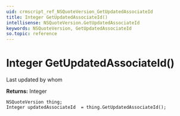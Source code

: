 ```yaml
---
uid: crmscript_ref_NSQuoteVersion_GetUpdatedAssociateId
title: Integer GetUpdatedAssociateId()
intellisense: NSQuoteVersion.GetUpdatedAssociateId
keywords: NSQuoteVersion, GetUpdatedAssociateId
so.topic: reference
---
```


# Integer GetUpdatedAssociateId()

Last updated by whom

**Returns:** Integer

```crmscript
NSQuoteVersion thing;
Integer updatedAssociateId  = thing.GetUpdatedAssociateId();
```

